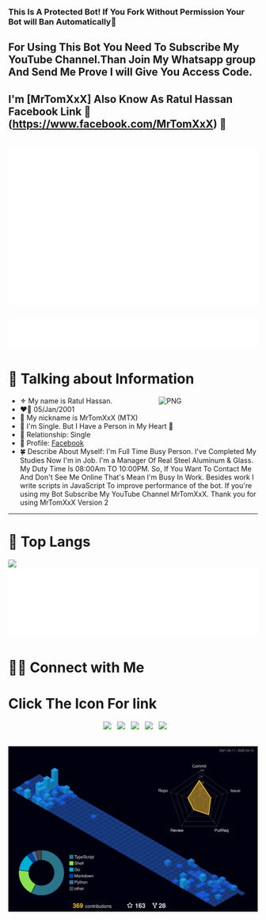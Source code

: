 ### This Is A Protected Bot! If You Fork Without Permission Your Bot will Ban Automatically👋

## For Using This Bot You Need To Subscribe My YouTube Channel.Than Join My Whatsapp group And Send Me Prove I will Give You Access Code.
## I'm [MrTomXxX] Also Know As Ratul Hassan                    Facebook Link 🔗        (https://www.facebook.com/MrTomXxX) 👋
<h1 align="center">
    <img src="MrTomXxX/3.svg"/>
</h1>
<a href="#" target="_blank">
  <img src="MrTomXxX/2.svg" width="1200" alt="Click to see the source" />
</a>

# 📰 Talking about Information
<img align="right" width=200px alt="PNG" src="https://i.pinimg.com/originals/a0/10/21/a010215b786ada4176ae237b5b154310.gif" />

-   ⚜️ My name is Ratul Hassan.
-   ❤️‍🔥 05/Jan/2001
-   💬 My nickname is MrTomXxX (MTX)
-   💬 I'm Single. But I Have a Person in My Heart 💜
-   💓 Relationship: Single 
-   🍁 Profile: [Facebook](https://www.facebook.com/MrTomXxX)
-   🍀 Describe About Myself: I'm Full Time Busy Person. I've Completed My Studies Now I'm in Job. I'm a Manager Of Real Steel Aluminum & Glass. My Duty Time Is 08:00Am TO 10:00PM. So, If You Want To Contact Me And Don't See Me Online That's Mean I'm Busy In Work. Besides work I write scripts in JavaScript To improve performance of the bot. If you're using my Bot Subscribe My YouTube Channel MrTomXxX. Thank you for using MrTomXxX Version 2 
<hr>

# 📖 Top Langs
![](https://i.imgur.com/8wYIQXD.jpeg)
![Hello](MrTomXxX/1.svg)


# 🤝🏻 Connect with Me


# Click The Icon For link
<p align="center">
&nbsp; <a href="https://youtube.com/@MrT0mX" target="_blank" rel="noopener noreferrer"><img src="https://upload.wikimedia.org/wikipedia/commons/thumb/e/e1/Logo_of_YouTube_%282015-2017%29.svg/2560px-Logo_of_YouTube_%282015-2017%29.svg.png" width="100" /></a>
&nbsp; <a href="https://chat.whatsapp.com/Hog9Xpbgz9cK7EpfUKaHnC" target="_blank" rel="noopener noreferrer"><img src="https://cdn-icons-png.flaticon.com/512/3670/3670051.png" width="100" /></a>    
&nbsp; <a href="https://github.com/MrT0mXxX" target="_blank" rel="noopener noreferrer"><img src="https://img.icons8.com/plasticine/100/000000/github.png" width="100" /></a>
&nbsp; <a href="https://www.facebook.com/MrTomXxX" target="_blank" rel="noopener noreferrer"><img src="https://img.icons8.com/plasticine/100/000000/facebook.png"  width="100" /></a>
&nbsp; <a href="mailto: mdratulhassan10@gmail.com" target="_blank" rel="noopener noreferrer"><img src="https://img.icons8.com/plasticine/100/000000/gmail.png"  width="100" /></a>
</p>
<br>
<a href="#" target="_blank">
  <img src="MrTomXxX/4.svg" width="1200" alt="Click to see the source" />
</a>  
</a>
